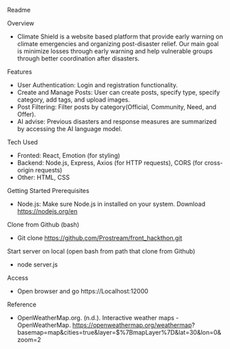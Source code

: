 Readme

Overview
- Climate Shield is a website based platform that provide early warning on climate emergencies and organizing post-disaster relief. Our main goal is minimize losses through early warning and help vulnerable groups through better coordination after disasters.   

Features
- User Authentication: Login and registration functionality.
- Create and Manage Posts: User can create posts, specify type, specify category, add tags, and upload images.
- Post Filtering: Filter posts by category(Official, Community, Need, and Offer).
- AI advise: Previous disasters and response measures are summarized by accessing the AI language model.

Tech Used
- Fronted: React, Emotion (for styling)
- Backend: Node.js, Express, Axios (for HTTP requests), CORS (for cross-origin requests)
- Other: HTML, CSS

Getting Started
Prerequisites
- Node.js: Make sure Node.js in installed on your system. Download https://nodejs.org/en 

Clone from Github (bash)
- Git clone https://github.com/Prostream/front_hackthon.git

Start server on local (open bash from path that clone from Github)
- node server.js 

Access
- Open browser and go https://Localhost:12000 

Reference
- OpenWeatherMap.org. (n.d.). Interactive weather maps - OpenWeatherMap. https://openweathermap.org/weathermap?    
  basemap=map&cities=true&layer=$%7BmapLayer%7D&lat=30&lon=0&zoom=2

